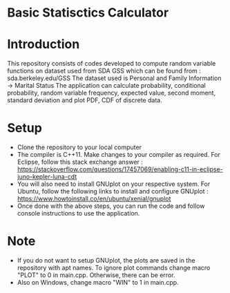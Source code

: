 Basic Statisctics Calculator
============================
# Introduction
This repository consists of codes developed to compute random variable functions on dataset used from SDA GSS which can be found from :
sda.berkeley.edu/GSS
The dataset used is Personal and Family Information -> Marital Status
The application can calculate probability, conditional probability, random variable frequency, expected value, second moment, standard deviation and plot PDF, CDF of discrete data.
# Setup
* Clone the repository to your local computer
* The compiler is C++11. Make changes to your compiler as required. For Eclipse, follow this stack exchange answer : https://stackoverflow.com/questions/17457069/enabling-c11-in-eclipse-juno-kepler-luna-cdt
* You will also need to install GNUplot on your respective system. For Ubuntu, follow the following links to install and configure GNUplot : https://www.howtoinstall.co/en/ubuntu/xenial/gnuplot
* Once done with the above steps, you can run the code and follow console instructions to use the application.

# Note
* If you do not want to setup GNUplot, the plots are saved in the repository with apt names. To ignore plot commands change macro "PLOT" to 0 in main.cpp. Otherwise, there can be error.
* Also on Windows, change macro "WIN" to 1 in main.cpp.

